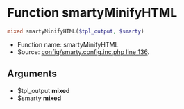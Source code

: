 Function smartyMinifyHTML
===========================





```php
mixed smartyMinifyHTML($tpl_output, $smarty)
```

* Function name: smartyMinifyHTML
* Source: [config/smarty.config.inc.php line 136](https://github.com/PrestaShop/PrestaShop/blob/1.5.0.3/config/smarty.config.inc.php#L136).

Arguments
---------

* $tpl_output **mixed**
* $smarty **mixed**

